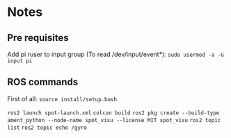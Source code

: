 # Notes

## Pre requisites

Add pi ruser to input group (To read /dev/input/event*): `sudo usermod -a -G input pi`

## ROS commands

First of all: `source install/setup.bash`

`ros2 launch spot-launch.xml`
`colcon build`
`ros2 pkg create --build-type ament_python --node-name spot_visu --license MIT spot_visu`
`ros2 topic list`
`ros2 topic echo /gyro`
